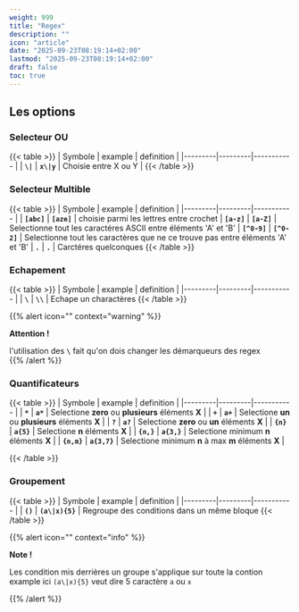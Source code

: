 ```yaml
---
weight: 999
title: "Regex"
description: ""
icon: "article"
date: "2025-09-23T08:19:14+02:00"
lastmod: "2025-09-23T08:19:14+02:00"
draft: false
toc: true
---
```



## Les options
### Selecteur OU

{{< table >}}
| Symbole | example | definition |
|---------|---------|----------- |
| **`\|`**  |   **`x\|y`** | Choisie entre X ou Y |
{{< /table >}}

### Selecteur Multible

{{< table >}}
| Symbole | example | definition |
|---------|---------|----------- |
| **`[abc]`**  | **`[aze]`**     | choisie parmi les lettres entre crochet
| **`[a-z]`**  | **`[a-Z]`**     | Selectionne tout les caractéres ASCII entre éléments 'A' et 'B'
| **`[^0-9]`** | **`[^0-2]`**    | Selectionne tout les caractères que ne ce trouve pas entre éléments 'A' et 'B'
|  **`.`**     |   **`.`**       | Carctéres quelconques
{{< /table >}}

### Echapement

{{< table >}}
| Symbole | example | definition |
|---------|---------|----------- |
| **`\`**   | **`\\`**     | Echape un charactères
{{< /table >}}

{{% alert icon="" context="warning" %}}

**Attention !** 

l'utilisation des **`\`** fait qu'on dois changer les démarqueurs des regex  
{{% /alert %}}

### Quantificateurs

{{< table >}}
| Symbole | example | definition |
|---------|---------|----------- |
| **`*`**   | **`a*`**     | Selectione **zero** ou **plusieurs** éléments **X** |
| **`+`**   | **`a+`**    | Selectione **un** ou **plusieurs** éléments **X** |
| **`?`**   | **`a?`**     | Selectione **zero** ou **un** éléments **X** |
| **`{n}`** |     **`a{5}`**    | Selectione **n** éléments **X** |
| **`{n,}`**  |   **`a{3,}`**    | Selectione minimum **n** éléments **X** |
| **`{n,m}`**   | **`a{3,7}`**     | Selectione minimum **n** à max **m** éléments **X** |


{{< /table >}}

### Groupement

{{< table >}}
| Symbole | example | definition |
|---------|---------|----------- |
| **`()`**     | **`(a\|x){5}`**     | Regroupe des conditions dans un même bloque
{{< /table >}}

{{% alert icon="" context="info" %}}

**Note !**

Les condition mis derrières un groupe s'applique sur toute la contion example ici `(a\|x){5}` veut dire 5 caractère `a` ou `x`

{{% /alert %}}